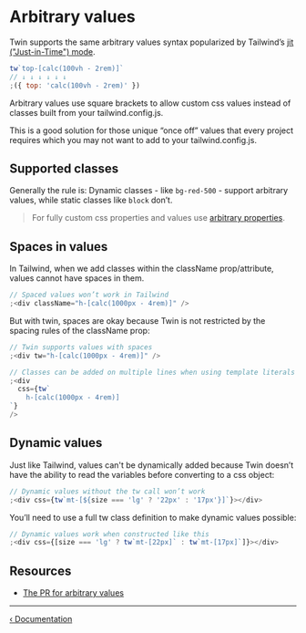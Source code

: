 # Arbitrary values

Twin supports the same arbitrary values syntax popularized by Tailwind’s [jit ("Just-in-Time") mode](https://tailwindcss.com/docs/just-in-time-mode).

```js
tw`top-[calc(100vh - 2rem)]`
// ↓ ↓ ↓ ↓ ↓ ↓
;({ top: 'calc(100vh - 2rem)' })
```

Arbitrary values use square brackets to allow custom css values instead of classes built from your tailwind.config.js.

This is a good solution for those unique “once off” values that every project requires which you may not want to add to your tailwind.config.js.

## Supported classes

Generally the rule is: Dynamic classes - like `bg-red-500` - support arbitrary values, while static classes like `block` don’t.

> For fully custom css properties and values use [arbitrary properties](https://tailwindcss.com/docs/adding-custom-styles#arbitrary-properties).

## Spaces in values

In Tailwind, when we add classes within the className prop/attribute, values cannot have spaces in them.

```js
// Spaced values won’t work in Tailwind
;<div className="h-[calc(1000px - 4rem)]" />
```

But with twin, spaces are okay because Twin is not restricted by the spacing rules of the className prop:

```js
// Twin supports values with spaces
;<div tw="h-[calc(1000px - 4rem)]" />

// Classes can be added on multiple lines when using template literals
;<div
  css={tw`
    h-[calc(1000px - 4rem)]
`}
/>
```

## Dynamic values

Just like Tailwind, values can't be dynamically added because Twin doesn’t have the ability to read the variables before converting to a css object:

```js
// Dynamic values without the tw call won’t work
;<div css={tw`mt-[${size === 'lg' ? '22px' : '17px'}]`}></div>
```

You’ll need to use a full tw class definition to make dynamic values possible:

```js
// Dynamic values work when constructed like this
;<div css={[size === 'lg' ? tw`mt-[22px]` : tw`mt-[17px]`]}></div>
```

## Resources

- [The PR for arbitrary values](https://github.com/ben-rogerson/twin.macro/pull/447)

---

[&lsaquo; Documentation](https://github.com/ben-rogerson/twin.macro/blob/master/docs/index.md)
